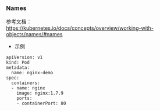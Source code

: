### Names

参考文档：<br>
https://kubernetes.io/docs/concepts/overview/working-with-objects/names/#names

- 示例
```
apiVersion: v1
kind: Pod
metadata:
  name: nginx-demo
spec:
  containers:
  - name: nginx
    image: nginx:1.7.9
    ports:
    - containerPort: 80
```